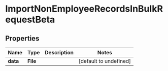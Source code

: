 # ImportNonEmployeeRecordsInBulkRequestBeta

## Properties

Name | Type | Description | Notes
------------ | ------------- | ------------- | -------------
**data** | **File** |  | [default to undefined]

